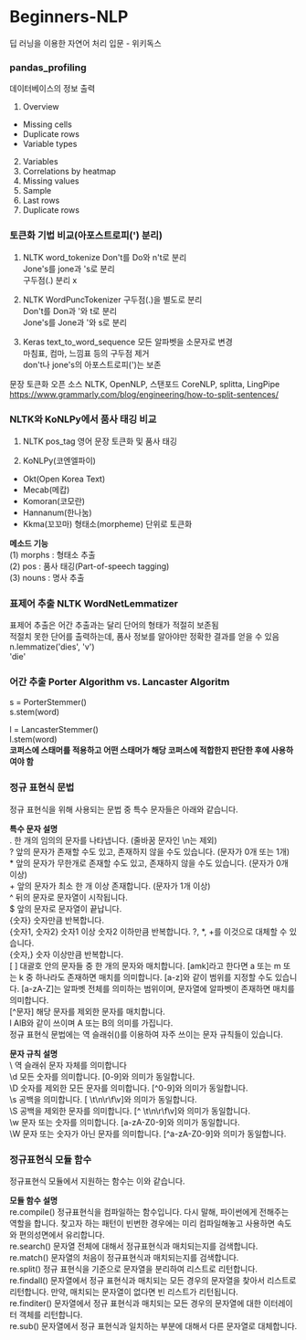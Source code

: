 # Beginners-NLP
딥 러닝을 이용한 자연어 처리 입문 - 위키독스

### pandas_profiling
데이터베이스의 정보 출력
1. Overview
- Missing cells
- Duplicate rows
- Variable types
2. Variables
3. Correlations by heatmap
4. Missing values
5. Sample
6. Last rows
7. Duplicate rows


### 토큰화 기법 비교(아포스트로피(') 분리)
1. NLTK word_tokenize
Don't를 Do와 n't로 분리</br>
Jone's를 jone과 's로 분리</br>
구두점(.) 분리 x</br>

2. NLTK WordPuncTokenizer
구두점(.)을 별도로 분리</br>
Don't를 Don과 '와 t로 분리</br>
Jone's를 Jone과 '와 s로 분리</br>

3. Keras text_to_word_sequence
모든 알파벳을 소문자로 변경</br>
마침표, 컴마, 느낌표 등의 구두점 제거</br>
don't나 jone's의 아포스트로피(')는 보존</br>


문장 토큰화 오픈 소스 NLTK, OpenNLP, 스탠포드 CoreNLP, splitta, LingPipe</br>
https://www.grammarly.com/blog/engineering/how-to-split-sentences/</br>


### NLTK와 KoNLPy에서 품사 태깅 비교
1. NLTK pos_tag 영어 문장 토큰화 및 품사 태깅

2. KoNLPy(코엔엘파이)
- Okt(Open Korea Text)
- Mecab(메캅)
- Komoran(코모란)
- Hannanum(한나눔)
- Kkma(꼬꼬마)
형태소(morpheme) 단위로 토큰화</br>

**메소드 기능**</br>
(1) morphs : 형태소 추출</br>
(2) pos : 품사 태깅(Part-of-speech tagging)</br>
(3) nouns : 명사 추출</br>


### 표제어 추출 NLTK WordNetLemmatizer
표제어 추출은 어간 추출과는 달리 단어의 형태가 적절히 보존됨</br>
적절치 못한 단어를 출력하는데, 품사 정보를 알아야만 정확한 결과를 얻을 수 있음</br>
n.lemmatize('dies', 'v')</br>
'die'</br>


### 어간 추출 Porter Algorithm vs. Lancaster Algoritm
s = PorterStemmer()</br>
s.stem(word)</br>

l = LancasterStemmer()</br>
l.stem(word)</br>
**코퍼스에 스태머를 적용하고 어떤 스태머가 해당 코퍼스에 적합한지 판단한 후에 사용하여야 함**  



### 정규 표현식 문법  
정규 표현식을 위해 사용되는 문법 중 특수 문자들은 아래와 같습니다.

**특수 문자	설명**  
.	한 개의 임의의 문자를 나타냅니다. (줄바꿈 문자인 \n는 제외)  
?	앞의 문자가 존재할 수도 있고, 존재하지 않을 수도 있습니다. (문자가 0개 또는 1개)  
\*	앞의 문자가 무한개로 존재할 수도 있고, 존재하지 않을 수도 있습니다. (문자가 0개 이상)  
\+	앞의 문자가 최소 한 개 이상 존재합니다. (문자가 1개 이상)  
^	뒤의 문자로 문자열이 시작됩니다.  
$	앞의 문자로 문자열이 끝납니다.  
{숫자}	숫자만큼 반복합니다.  
{숫자1, 숫자2}	숫자1 이상 숫자2 이하만큼 반복합니다. ?, *, +를 이것으로 대체할 수 있습니다.  
{숫자,}	숫자 이상만큼 반복합니다.  
[ ]	대괄호 안의 문자들 중 한 개의 문자와 매치합니다. [amk]라고 한다면 a 또는 m 또는 k 중 하나라도 존재하면 매치를 의미합니다. [a-z]와 같이 범위를 지정할 수도 있습니다. [a-zA-Z]는 알파벳 전체를 의미하는 범위이며, 문자열에 알파벳이 존재하면 매치를 의미합니다.  
[^문자]	해당 문자를 제외한 문자를 매치합니다.  
l	AlB와 같이 쓰이며 A 또는 B의 의미를 가집니다.  
정규 표현식 문법에는 역 슬래쉬(\)를 이용하여 자주 쓰이는 문자 규칙들이 있습니다.  

**문자 규칙	설명**  
\\	역 슬래쉬 문자 자체를 의미합니다  
\d	모든 숫자를 의미합니다. [0-9]와 의미가 동일합니다.  
\D	숫자를 제외한 모든 문자를 의미합니다. [^0-9]와 의미가 동일합니다.  
\s	공백을 의미합니다. [ \t\n\r\f\v]와 의미가 동일합니다.  
\S	공백을 제외한 문자를 의미합니다. [^ \t\n\r\f\v]와 의미가 동일합니다.  
\w	문자 또는 숫자를 의미합니다. [a-zA-Z0-9]와 의미가 동일합니다.  
\W	문자 또는 숫자가 아닌 문자를 의미합니다. [^a-zA-Z0-9]와 의미가 동일합니다.  


### 정규표현식 모듈 함수  
정규표현식 모듈에서 지원하는 함수는 이와 같습니다.  

**모듈 함수	설명**  
re.compile()	정규표현식을 컴파일하는 함수입니다. 다시 말해, 파이썬에게 전해주는 역할을 합니다. 찾고자 하는 패턴이 빈번한 경우에는 미리 컴파일해놓고 사용하면 속도와 편의성면에서 유리합니다.  
re.search()	문자열 전체에 대해서 정규표현식과 매치되는지를 검색합니다.  
re.match()	문자열의 처음이 정규표현식과 매치되는지를 검색합니다.  
re.split()	정규 표현식을 기준으로 문자열을 분리하여 리스트로 리턴합니다.  
re.findall()	문자열에서 정규 표현식과 매치되는 모든 경우의 문자열을 찾아서 리스트로 리턴합니다. 만약, 매치되는 문자열이 없다면 빈 리스트가 리턴됩니다.  
re.finditer()	문자열에서 정규 표현식과 매치되는 모든 경우의 문자열에 대한 이터레이터 객체를 리턴합니다.  
re.sub()	문자열에서 정규 표현식과 일치하는 부분에 대해서 다른 문자열로 대체합니다.  
